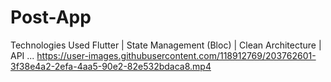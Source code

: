 # Post-App


Technologies Used Flutter | State Management (Bloc) | Clean Architecture | API ...
https://user-images.githubusercontent.com/118912769/203762601-3f38e4a2-2efa-4aa5-90e2-82e532bdaca8.mp4







